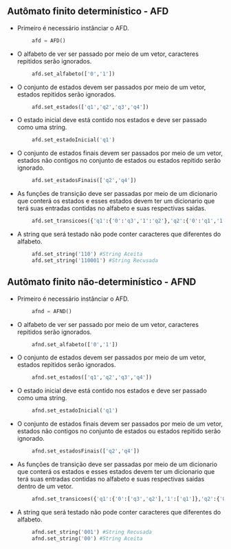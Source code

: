 ## Autômato finito determinístico - AFD

- Primeiro é necessário instânciar o AFD.

```py
        afd = AFD()
```
- O alfabeto de ver ser passado por meio de um vetor, caracteres repitidos serão ignorados.

```py
        afd.set_alfabeto(['0','1']) 
```
- O conjunto de estados devem ser passados por meio de um vetor, estados repitidos serão ignorados.

```py   
        afd.set_estados(['q1','q2','q3','q4'])
```
- O estado inicial deve está contido nos estados e deve ser passado como uma string.

```py
        afd.set_estadoInicial('q1')
```
- O conjunto de estados finais devem ser passados por meio de um vetor, estados não contigos no conjunto de estados ou estados repitido serão ignorado.

```py   
        afd.set_estadosFinais(['q2','q4'])
```
- As funções de transição deve ser passadas por meio de um dicionario que conterá os estados e esses estados devem ter um dicionario que terá suas entradas contidas no alfabeto e suas respectivas saidas.

```py    
        afd.set_transicoes({'q1':{'0':'q3','1':'q2'},'q2':{'0':'q1','1':'q4'},'q3':{'0':'q2','1':'q4'},'q4':{'0':'q4','1':'q1'}}) 
```
- A string que será testado não pode conter caracteres que diferentes do alfabeto.

```py
        afd.set_string('110') #String Aceita
        afd.set_string('110001') #String Recusada
```

## Autômato finito não-determinístico - AFND

- Primeiro é necessário instânciar o AFD.

```py
        afnd = AFND()
```
- O alfabeto de ver ser passado por meio de um vetor, caracteres repitidos serão ignorados.

```py
        afnd.set_alfabeto(['0','1']) 
```
- O conjunto de estados devem ser passados por meio de um vetor, estados repitidos serão ignorados.

```py   
        afnd.set_estados(['q1','q2','q3','q4'])
```
- O estado inicial deve está contido nos estados e deve ser passado como uma string.

```py
        afnd.set_estadoInicial('q1')
```
- O conjunto de estados finais devem ser passados por meio de um vetor, estados não contigos no conjunto de estados ou estados repitido serão ignorado.

```py   
        afnd.set_estadosFinais(['q2','q4'])
```
- As funções de transição deve ser passadas por meio de um dicionario que conterá os estados e esses estados devem ter um dicionario que terá suas entradas contidas no alfabeto e suas respectivas saidas dentro de um vetor.

```py    
        afnd.set_transicoes({'q1':{'0':['q3','q2'],'1':['q1']},'q2':{'0':['q3','q2'],'1':['q1']},'q3':{'0':['q2','q3'],'1':['q1']}})  
```
- A string que será testado não pode conter caracteres que diferentes do alfabeto.

```py
        afnd.set_string('001') #String Recusada
        afnd.set_string('00') #String Aceita
```